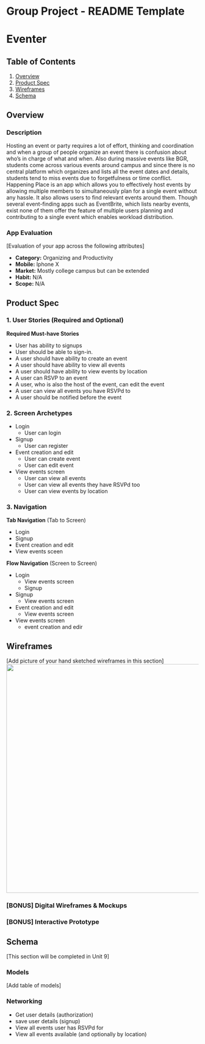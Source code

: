 Group Project - README Template
===

# Eventer

## Table of Contents
1. [Overview](#Overview)
1. [Product Spec](#Product-Spec)
1. [Wireframes](#Wireframes)
2. [Schema](#Schema)

## Overview
### Description
Hosting an event or party requires a lot of effort, thinking and coordination and when a group of people organize an event there is confusion about who’s in charge of what and when. Also during massive events like BGR, students come across various events around campus and since there is no central  platform which organizes and lists all the event dates and details, students tend to miss events due to forgetfulness or time conflict. Happening Place is an app which allows you to effectively host events by allowing multiple members to simultaneously plan for a single event without any hassle. It also allows users to find relevant events around them. Though several event-finding apps such as EventBrite, which lists nearby events, exist none of them offer the feature of multiple users planning and contributing to a single event which enables workload distribution.

### App Evaluation
[Evaluation of your app across the following attributes]
- **Category:** Organizing and Productivity
- **Mobile:** Iphone X
- **Market:** Mostly college campus but can be extended
- **Habit:** N/A
- **Scope:** N/A

## Product Spec

### 1. User Stories (Required and Optional)

**Required Must-have Stories**

* User has ability to signups
* User should be able to sign-in.
* A user should have ability to create an event
* A user should have ability to view all events
* A user should have ability to view events by location
* A user can RSVP to an event
* A user, who is also the host of the event, can edit the event
* A user can view all events you have RSVPd to
* A user should be notified before the event

### 2. Screen Archetypes

* Login
   * User can login
* Signup
   * User can register
* Event creation and edit
   * User can create event
   * User can edit event
* View events screen
   * User can view all events
   * User can view all events they have RSVPd too
   * User can view events by location

### 3. Navigation

**Tab Navigation** (Tab to Screen)
* Login
* Signup
* Event creation and edit
* View events sceen

**Flow Navigation** (Screen to Screen)
* Login
   * View events screen
   * Signup
* Signup
   * View events screen
* Event creation and edit
   * View events screen
* View events screen
   * event creation and edir


## Wireframes
[Add picture of your hand sketched wireframes in this section]
<img src="YOUR_WIREFRAME_IMAGE_URL" width=600>

### [BONUS] Digital Wireframes & Mockups

### [BONUS] Interactive Prototype

## Schema 
[This section will be completed in Unit 9]
### Models
[Add table of models]
### Networking
- Get user details (authorization)
- save user details (signup)
- View all events user has RSVPd for
- View all events available (and optionally by location)
